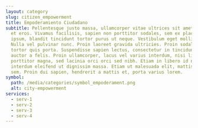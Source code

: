 ```yaml
---
layout: category
slug: citizen_empowerment
title: Empoderamiento Ciudadano
subtitle: Pellentesque justo massa, ullamcorper vitae ultrices sit amet, rhoncus
  et eros. Vivamus facilisis, sapien non porttitor sodales, sem ex placerat
  ipsum, blandit tincidunt tortor purus ut neque. Vestibulum eget mollis dui.
  Nulla vel pulvinar nunc. Proin laoreet gravida ultricies. Proin sodales congue
  tortor quis porta. Suspendisse sapien lectus, consectetur in tincidunt quis,
  auctor a felis. Proin ullamcorper, lacus vel varius interdum, nisi libero
  porttitor magna, sed lacinia orci orci sed nibh. Etiam in libero id nisl
  interdum eleifend ut dignissim massa. Etiam ut malesuada elit, mattis accumsan
  sem. Proin dui sapien, hendrerit a mattis et, porta varius lorem.
symbol:
  path: /media/categories/symbol_empoderament.png
  alt: city-empowerment
services:
  - serv-1
  - serv-2
  - serv-3
  - serv-4
---
```

